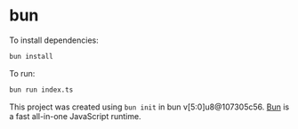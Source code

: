 # bun

To install dependencies:

```bash
bun install
```

To run:

```bash
bun run index.ts
```

This project was created using `bun init` in bun v[5:0]u8@107305c56. [Bun](https://bun.sh) is a fast all-in-one JavaScript runtime.
